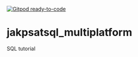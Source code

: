 [![Gitpod ready-to-code](https://img.shields.io/badge/Gitpod-ready--to--code-blue?logo=gitpod)](https://gitpod.io/#https://github.com/pavel242242/jakpsatsql_multiplatform)

# jakpsatsql_multiplatform
SQL tutorial
